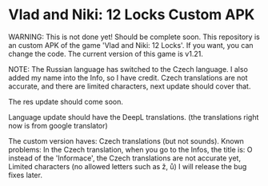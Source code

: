 # Vlad and Niki: 12 Locks Custom APK
WARNING: This is not done yet! Should be complete soon.
This repository is an custom APK of the game 'Vlad and Niki: 12 Locks'.
If you want, you can change the code.
The current version of this game is v1.21.

NOTE: The Russian language has switched to the Czech language. I also added my name into the Info, so I have credit.
Czech translations are not accurate, and there are limited characters, next update should cover that.

The res update should come soon.

Language update should have the DeepL translations. (the translations right now is from google translator)

The custom version haves: Czech translations (but not sounds).
Known problems: In the Czech translation, when you go to the Infos, the title is: O instead of the 'Informace', the Czech translations are not accurate yet, Limited characters (no allowed letters such as ž, ů)
I will release the bug fixes later.
